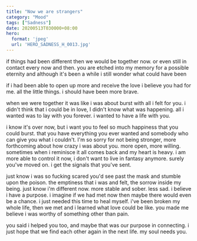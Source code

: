 ```yaml
---
title: "Now we are strangers"
category: "Mood"
tags: ["Sadness"]
date: 20200513T030000+08:00
hero:
  format: 'jpeg'
  url: 'HERO_SADNESS_H_0013.jpg'
---
```

if things had been different then we would be together now. or even still in contact every now and then. you are etched into my memory for a possible eternity and although it's been a while i still wonder what could have been

if i had been able to open up more and receive the love i believe you had for me. all the little things. i should have been more brave.

when we were together it was like i was about burst with all i felt for you. i didn't think that i could be in love, I didn't know what was happening. all i wanted was to lay with you forever. i wanted to have a life with you.

i know it's over now, but i want you to feel so much happiness that you could burst. that you have everything you ever wanted and somebody who can give you what i couldn't. I'm so sorry for not being stronger, more forthcoming about how crazy i was about you. more open, more willing. sometimes when i reminisce it all comes back and my heart is heavy. i am more able to control it now, i don't want to live in fantasy anymore. surely you've moved on. i get the signals that you've sent.

just know i was so fucking scared you'd see past the mask and stumble upon the poison. the emptiness that i was and felt, the sorrow inside my being. just know i'm different now. more stable and sober. less sad. i believe i have a purpose. i imagine if we had met now then maybe there would even be a chance. i just needed this time to heal myself. i've been broken my whole life, then we met and i learned what love could be like. you made me believe i was worthy of something other than pain.

you said i helped you too, and maybe that was our purpose in connecting. i just hope that we find each other again in the next life. my soul needs you.
